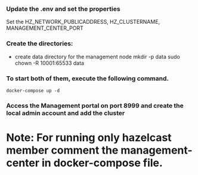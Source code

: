 ### Update the .env and set the properties
Set the HZ_NETWORK_PUBLICADDRESS, HZ_CLUSTERNAME, MANAGEMENT_CENTER_PORT


### Create the directories:
 -  create data directory for the management node
   mkdir -p data
   sudo chown -R 10001:65533 data


### To start both of them, execute the following command.

    docker-compose up -d   

### Access the Management portal on port 8999 and create the local admin account and add the cluster



# Note: For running only hazelcast member comment the management-center in docker-compose file.

 